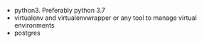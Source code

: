 * python3. Preferably python 3.7
* virtualenv and virtualenvwrapper or any tool to manage virtual environments
* postgres
